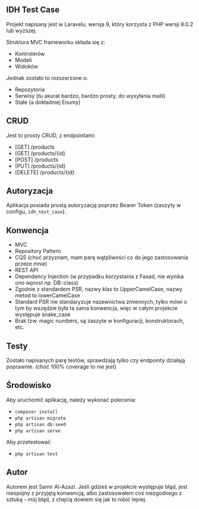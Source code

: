 ## IDH Test Case

Projekt napisany jest w Laravelu, wersja 9, który korzysta z PHP wersji 8.0.2 lub wyższej.

Struktura MVC frameworku składa się z:

-   Kontrolerów
-   Modeli
-   Widoków

Jednak zostało to rozszerzone o:

-   Repozytoria
-   Serwisy (tu akurat bardzo, bardzo prosty, do wysyłania maili)
-   Stałe (a dokładniej Enumy)

## CRUD

Jest to prosty CRUD, z endpointami:

-   [GET] /products
-   [GET] /products/{id}
-   [POST] /products
-   [PUT] /products/{id}
-   [DELETE] /products/{id}

## Autoryzacja

Aplikacja posiada prostą autoryzację poprzez Bearer Token (zaszyty w configu, `idh_test_case`).

## Konwencja

-   MVC
-   Repository Pattern
-   CQS (choć przyznam, mam parę wątpliwości co do jego zastosowania przeze mnie)
-   REST API
-   Dependency Injection (w przypadku korzystania z Fasad, nie wynika ono wprost np. DB::class)
-   Zgodnie z standardem PSR, nazwy klas to UpperCamelCase, nazwy metod to lowerCamelCase
-   Standard PSR nie standaryzuje nazewnictwa zmiennych, tylko mówi o tym by wszędzie była ta sama konwencja, więc w całym projekcie występuje snake_case
-   Brak tzw. magic numbers, są zaszyte w konfiguracji, konstruktorach, etc.

## Testy

Zostało napisanych parę testów, sprawdzają tylko czy endpointy działają poprawnie. (choć 100% coverage to nie jest)

## Środowisko

Aby uruchomić aplikację, należy wykonać polecenia:

-   `composer install`
-   `php artisan migrate`
-   `php artisan db:seed`
-   `php artisan serve`

Aby przetestować

-   `php artisan test`

## Autor

Autorem jest Samir Al-Azazi. Jeśli gdzieś w projekcie występuje błąd, jest niespójny z przyjętą konwencją, albo zastosowałem coś niezgodnego z sztuką - mój błąd, z chęcią dowiem się jak to robić lepiej.
